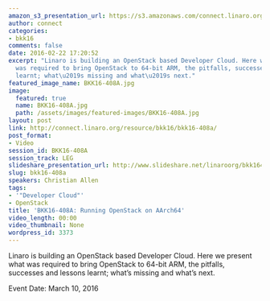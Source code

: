 ```yaml
---
amazon_s3_presentation_url: https://s3.amazonaws.com/connect.linaro.org/bkk16/Presentations/Thursday/BKK16-408A.pdf
author: connect
categories:
- bkk16
comments: false
date: 2016-02-22 17:20:52
excerpt: "Linaro is building an OpenStack based Developer Cloud. Here we present what
  was required to bring OpenStack to 64-bit ARM, the pitfalls, successes and lessons
  learnt; what\u2019s missing and what\u2019s next."
featured_image_name: BKK16-408A.jpg
image:
  featured: true
  name: BKK16-408A.jpg
  path: /assets/images/featured-images/BKK16-408A.jpg
layout: post
link: http://connect.linaro.org/resource/bkk16/bkk16-408a/
post_format:
- Video
session_id: BKK16-408A
session_track: LEG
slideshare_presentation_url: http://www.slideshare.net/linaroorg/bkk16408a-running-openstack-on-aarch64
slug: bkk16-408a
speakers: Christian Allen
tags:
- '"Developer Cloud"'
- OpenStack
title: 'BKK16-408A: Running OpenStack on AArch64'
video_length: 00:00
video_thumbnail: None
wordpress_id: 3373
---
```


Linaro is building an OpenStack based Developer Cloud. Here we present what was required to bring OpenStack to 64-bit ARM, the pitfalls, successes and lessons learnt; what’s missing and what’s next.

Event Date: March 10, 2016